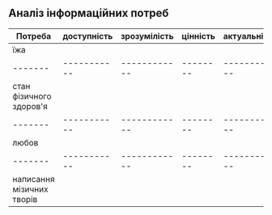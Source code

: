 ## Аналіз інформаційних потреб
|Потреба|доступність|зрозумілість|цінність|актуальність|
|-------|-----------|------------|--------|------------|
|їжа|||||
|-------|-----------|------------|--------|------------|
|стан фізичного здоров'я|||||
|-------|-----------|------------|--------|------------|
|любов|||||
|-------|-----------|------------|--------|------------|
|написання мізичних творів|||||
